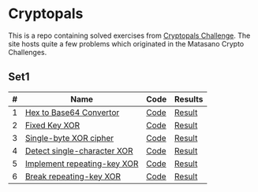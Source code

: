 # Cryptopals

This is a repo containing solved exercises from [Cryptopals Challenge](https://cryptopals.com). The site hosts quite a few problems which originated in the Matasano Crypto Challenges. 

## Set1

|#| Name                                                                       | Code                              | Results                          |
|-|----------------------------------------------------------------------------|-----------------------------------|----------------------------------|
|1| [Hex to Base64 Convertor](https://cryptopals.com/sets/1/challenges/1)      | [Code](c1_hex2b64.py)             | [Result](results.md#challenge-1) |
|2| [Fixed Key XOR](https://cryptopals.com/sets/1/challenges/2)                | [Code](c2_fixed_xor.py)           | [Result](results.md#challenge-2) |
|3| [Single-byte XOR cipher](https://cryptopals.com/sets/1/challenges/3)       | [Code](c3_onekeyxor.py)           | [Result](results.md#challenge-3) |
|4| [Detect single-character XOR](https://cryptopals.com/sets/1/challenges/4)  | [Code](c4_detect_xor_string.py)   | [Result](results.md#challenge-4) |
|5| [Implement repeating-key XOR](https://cryptopals.com/sets/1/challenges/5)  | [Code](c5_repeat_key_xor.py)      | [Result](results.md#challenge-5) |
|6| [Break repeating-key XOR](https://cryptopals.com/sets/1/challenges/6)      | [Code](c6_brk_rptkey_xor.py)      | [Result](results.md#challenge-6) |
